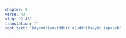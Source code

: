 ```yaml
---
chapter: 2
verse: 43
slug: "2.43"
translation: ""
root_text: "kāyendriyasiddhir aśuddhikṣayāt tapasaḥ"
---
```


